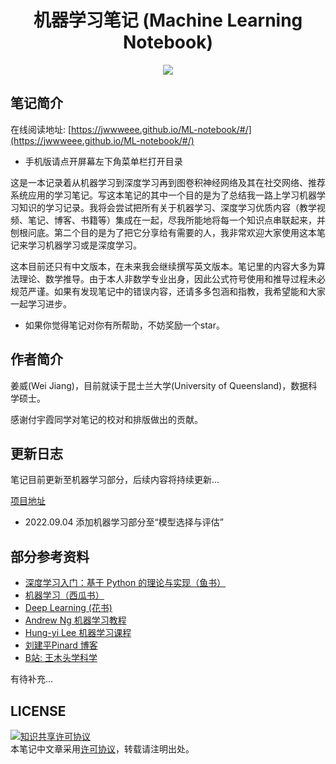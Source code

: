 <h1 align="center">机器学习笔记 (Machine Learning Notebook)</h1>

<p align="center"><a href=""><img src="https://img.shields.io/badge/%E4%BD%9C%E8%80%85-Wei%20Jiang-blue"></a></p>



## 笔记简介
在线阅读地址: [https://jwwweee.github.io/ML-notebook/#/](https://jwwweee.github.io/ML-notebook/#/)

- 手机版请点开屏幕左下角菜单栏打开目录

这是一本记录着从机器学习到深度学习再到图卷积神经网络及其在社交网络、推荐系统应用的学习笔记。写这本笔记的其中一个目的是为了总结我一路上学习机器学习知识的学习记录。我将会尝试把所有关于机器学习、深度学习优质内容（教学视频、笔记、博客、书籍等）集成在一起，尽我所能地将每一个知识点串联起来，并刨根问底。第二个目的是为了把它分享给有需要的人，我非常欢迎大家使用这本笔记来学习机器学习或是深度学习。

这本目前还只有中文版本，在未来我会继续撰写英文版本。笔记里的内容大多为算法理论、数学推导。由于本人非数学专业出身，因此公式符号使用和推导过程未必规范严谨。如果有发现笔记中的错误内容，还请多多包涵和指教，我希望能和大家一起学习进步。

* 如果你觉得笔记对你有所帮助，不妨奖励一个star。


## 作者简介
姜威(Wei Jiang)，目前就读于昆士兰大学(University of Queensland)，数据科学硕士。

感谢付宇霞同学对笔记的校对和排版做出的贡献。

## 更新日志
笔记目前更新至机器学习部分，后续内容将持续更新...

[项目地址](https://github.com/jwwweee/ML-notebook)

- 2022.09.04 添加机器学习部分至“模型选择与评估”

## 部分参考资料

* [深度学习入门：基于 Python 的理论与实现（鱼书）](https://www.oreilly.com/library/view/deep-learning-from/9781492041405/)
* [机器学习（西瓜书）](https://link.springer.com/book/10.1007/978-981-15-1967-3)
* [Deep Learning (花书)](https://www.deeplearningbook.org/)
* [Andrew Ng 机器学习教程](https://www.deeplearning.ai/courses/machine-learning-specialization/)
* [Hung-yi Lee 机器学习课程](https://speech.ee.ntu.edu.tw/~hylee/ml/2022-spring.php)
* [刘建平Pinard 博客](https://www.cnblogs.com/pinard/)
* [B站: 王木头学科学](https://space.bilibili.com/504715181)

有待补充...

## LICENSE
<a rel="license" href="http://creativecommons.org/licenses/by-nc-sa/4.0/"><img alt="知识共享许可协议" style="border-width:0" src="https://img.shields.io/badge/license-CC%20BY--NC--SA%204.0-lightgrey" />
<br>
</a>
本笔记中文章采用<a rel="license" href="http://creativecommons.org/licenses/by-nc-sa/4.0/">许可协议</a>，转载请注明出处。
